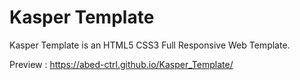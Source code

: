 # Kasper Template
Kasper Template is an HTML5 CSS3 Full Responsive Web Template.

Preview : https://abed-ctrl.github.io/Kasper_Template/
